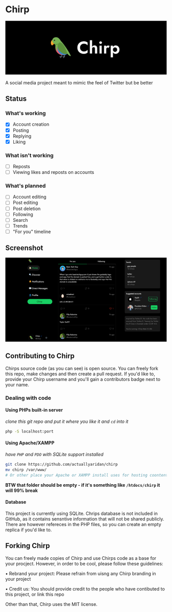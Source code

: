 # Chirp

![Chirp logo](/src/images/users/chirp/banner.png)

A social media project meant to mimic the feel of Twitter but be better

## Status

### What's working
- [x] Account creation
- [x] Posting
- [x] Replying
- [x] Liking

### What isn't working
- [ ] Reposts
- [ ] Viewing likes and reposts on accounts

### What's planned
- [ ] Account editing
- [ ] Post editing
- [ ] Post deletion
- [ ] Following
- [ ] Search
- [ ] Trends
- [ ] "For you" timeline

## Screenshot

![Chirp on Desktop](/src/images/screenshots/chirpDesktop.png)


## Contributing to Chirp
Chirps source code (as you can see) is open source. You can freely fork this repo, make changes and then create a pull request.
If you'd like to, provide your Chirp username and you'll gain a contributors badge next to your name.

### Dealing with code

#### Using PHPs built-in server

_clone this git repo and put it where you like it and `cd` into it_

```sh
php -S localhost:port
```

#### Using Apache/XAMPP

_have `PHP` and `PDO` with SQLite support installed_

```sh
git clone https://github.com/actuallyaridan/chirp
mv chirp /var/www/
# Or other place your Apache or XAMPP install uses for hosting coontent
```

**BTW that folder should be empty - if it's something like `/htdocs/chirp` it will 99% break**

#### Database

This project is currently using SQLite. Chrips database is not included in GitHub, as it contains sensntive information that will not be shared publicly. There are however refereces in the PHP files, so you can create an empty replica if you'd like to.

## Forking Chirp

You can freely made copies of Chirp and use Chirps code as a base for your procject. However, in order to be cool, please follow these guidelines:

• Rebrand your project: Please refrain from uisng any Chirp branding in your project

• Credit us: You should provide credit to the people who have contibuted to this project, or link this repo

Other than that, Chirp uses the MIT license.



